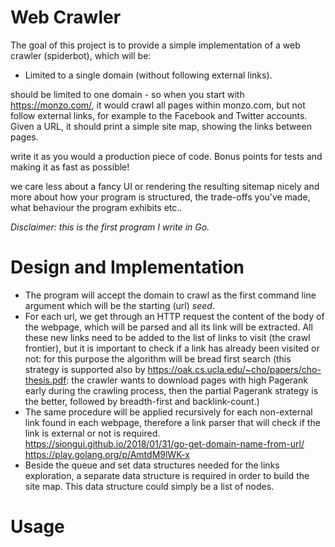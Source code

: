 # Web Crawler

The goal of this project is to provide a simple implementation of a web crawler
(spiderbot), which will be:

- Limited to a single domain (without following external links).

should be limited to one domain - so when you start with https://monzo.com/, it 
would crawl all pages within monzo.com, but not follow external links, for 
example to the Facebook and Twitter accounts. Given a URL, it should print a 
simple site map, showing the links between pages.

write it as you would a production piece of code. Bonus points for tests and 
making it as fast as possible!

we care less about a fancy UI or rendering the resulting sitemap nicely and more 
about how your program is structured, the trade-offs you've made, what behaviour
the program exhibits etc..

*Disclaimer: this is the first program I write in Go.*


# Design and Implementation

- The program will accept the domain to crawl as the first command line argument
which will be the starting (url) *seed*.
- For each url, we get through an HTTP request the content of the body of the
webpage, which will be parsed and all its link will be extracted. All these new
links need to be added to the list of links to visit (the crawl frontier), but
it is important to check if a link has already been visited or not: for this
purpose the algorithm will be bread first search (this strategy is supported
also by https://oak.cs.ucla.edu/~cho/papers/cho-thesis.pdf: the crawler wants to
download pages with high Pagerank early during the crawling process, then the
partial Pagerank strategy is the better, followed by breadth-first and
backlink-count.)
- The same procedure will be applied recursively for each non-external link
found in each webpage, therefore a link parser that will check if the link is
external or not is required. 
https://siongui.github.io/2018/01/31/go-get-domain-name-from-url/
https://play.golang.org/p/AmtdM9lWK-x
- Beside the queue and set data structures needed for the links exploration, a
separate data structure is required in order to build the site map. This data
structure could simply be a list of nodes.


# Usage



